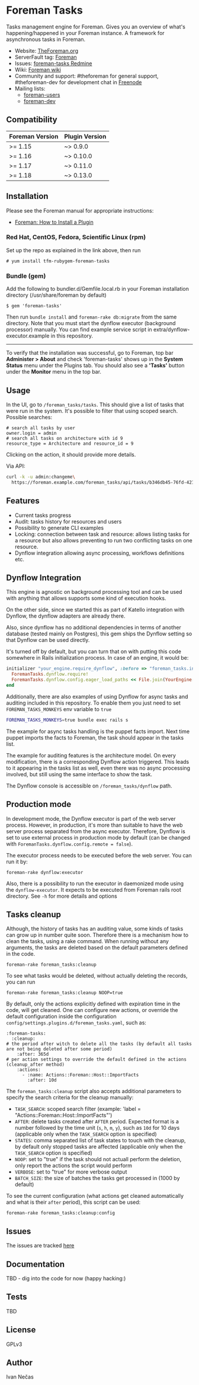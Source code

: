 Foreman Tasks
=============

Tasks management engine for Foreman. Gives you an overview of what's
happening/happened in your Foreman instance. A framework for asynchronous tasks in Foreman.

* Website: [TheForeman.org](http://theforeman.org)
* ServerFault tag: [Foreman](http://serverfault.com/questions/tagged/foreman)
* Issues: [foreman-tasks Redmine](http://projects.theforeman.org/projects/foreman-tasks)
* Wiki: [Foreman wiki](http://projects.theforeman.org/projects/foreman/wiki/About)
* Community and support: #theforeman for general support, #theforeman-dev for development chat in [Freenode](irc.freenode.net)
* Mailing lists:
    * [foreman-users](https://groups.google.com/forum/?fromgroups#!forum/foreman-users)
    * [foreman-dev](https://groups.google.com/forum/?fromgroups#!forum/foreman-dev)

## Compatibility

| Foreman Version | Plugin Version |
| --------------- | -------------- |
| >= 1.15         | ~> 0.9.0       |
| >= 1.16         | ~> 0.10.0      |
| >= 1.17         | ~> 0.11.0      |
| >= 1.18         | ~> 0.13.0      |

Installation
------------

Please see the Foreman manual for appropriate instructions:

* [Foreman: How to Install a Plugin](http://theforeman.org/manuals/latest/index.html#6.1InstallaPlugin)

### Red Hat, CentOS, Fedora, Scientific Linux (rpm)

Set up the repo as explained in the link above, then run

    # yum install tfm-rubygem-foreman-tasks

### Bundle (gem)

Add the following to bundler.d/Gemfile.local.rb in your Foreman installation directory (/usr/share/foreman by default)

    $ gem 'foreman-tasks'

Then run `bundle install` and `foreman-rake db:migrate` from the same directory. Note that you must start the
dynflow executor (background processor) manually. You can find example service script in 
extra/dynflow-executor.example in this repository.

--------------

To verify that the installation was successful, go to Foreman, top bar **Administer > About** and check 'foreman-tasks' shows up in the **System Status** menu under the Plugins tab. You should also see a **'Tasks'** button under the **Monitor** menu in the top bar.

Usage
-----

In the UI, go to `/foreman_tasks/tasks`. This should give a list of
tasks that were run in the system. It's possible to filter that using
scoped search. Possible searches:

```
# search all tasks by user
owner.login = admin
# search all tasks on architecture with id 9
resource_type = Architecture and resource_id = 9
```

Clicking on the action, it should provide more details.

Via API:

```bash
curl -k -u admin:changeme\
  https://foreman.example.com/foreman_tasks/api/tasks/b346db45-76fd-4217-9247-aac51b5cde4e -H 'Accept: application/json'
```

Features
--------

* Current tasks progress
* Audit: tasks history for resources and users
* Possibility to generate CLI examples
* Locking: connection between task and resource: allows listing tasks
  for a resource but also allows preventing to run two
  conflicting tasks on one resource.
* Dynflow integration allowing async processing, workflows definitions etc.


Dynflow Integration
-------------------

This engine is agnostic on background processing tool and can be used
with anything that allows supports some kind of execution hooks.

On the other side, since we started this as part of Katello
integration with Dynflow, the dynflow adapters are already there.

Also, since dynflow has no additional dependencies in terms of another
database (tested mainly on Postgres), this gem ships the Dynflow
setting so that Dynflow can be used directly.

It's turned off by default, but you can turn that on with putting this
code somewhere in Rails initialization process. In case of an engine,
it would be:

```ruby
initializer "your_engine.require_dynflow", :before => "foreman_tasks.initialize_dynflow" do |app|
  ForemanTasks.dynflow.require!
  ForemanTasks.dynflow.config.eager_load_paths << File.join(YourEngine::Engine.root, 'app/lib/actions')
end
```

Additionally, there are also examples of using Dynflow for async tasks
and auditing included in this repository. To enable them you just need
to set `FOREMAN_TASKS_MONKEYS` env variable to `true`

```bash
FOREMAN_TASKS_MONKEYS=true bundle exec rails s
```

The example for async tasks handling is the puppet facts import. Next
time puppet imports the facts to Foreman, the task should appear in
the tasks list.

The example for auditing features is the architecture model. On every
modification, there is a corresponding Dynflow action triggered. This
leads to it appearing in the tasks list as well, even there was no
async processing involved, but still using the same interface to
show the task.

The Dynflow console is accessible on `/foreman_tasks/dynflow` path.

## Production mode

In development mode, the Dynflow executor is part of the web server
process. However, in production, it's more than suitable to have the
web server process separated from the async executor. Therefore,
Dynflow is set to use external process in production mode by default
(can be changed with `ForemanTasks.dynflow.config.remote = false`).

The executor process needs to be executed before the web server. You
can run it by:

```
foreman-rake dynflow:executor
```

Also, there is a possibility to run the executor in daemonized mode
using the `dynflow-executor`. It expects to be executed from Foreman
rails root directory. See `-h` for more details and options

Tasks cleanup
-------------

Although, the history of tasks has an auditing value, some kinds of
tasks can grow up in number quite soon. Therefore there is a mechanism
how to clean the tasks, using a rake command. When running without
any arguments, the tasks are deleted based on the default parameters
defined in the code.

```
foreman-rake foreman_tasks:cleanup
```

To see what tasks would be deleted, without actually deleting the records, you can run

```
foreman-rake foreman_tasks:cleanup NOOP=true
```

By default, only the actions explicitly defined with expiration time
in the code, will get cleaned. One can configure new actions, or
override the default configuration inside the configuration
`config/settings.plugins.d/foreman_tasks.yaml`, such as:


```
:foreman-tasks:
  :cleanup:
# the period after witch to delete all the tasks (by default all tasks are not being deleted after some period)
    :after: 365d
# per action settings to override the default defined in the actions (cleanup_after method)
    :actions:
      - :name: Actions::Foreman::Host::ImportFacts
        :after: 10d

```

The `foreman_tasks:cleanup` script also accepts additional parameters
to specify the search criteria for the cleanup manually:

* `TASK_SEARCH`: scoped search filter (example: 'label =
  "Actions::Foreman::Host::ImportFacts"')
* `AFTER`: delete tasks created after `AFTER` period. Expected format
  is a number followed by the time unit (`s`, `h`, `m`, `y`), such as
  `10d` for 10 days (applicable only when the `TASK_SEARCH` option is
  specified)
* `STATES`: comma separated list of task states to touch with the
  cleanup, by default only stopped tasks are affected
  (applicable only when the `TASK_SEARCH` option is specified)
* `NOOP`: set to "true" if the task should not actuall perform the
  deletion, only report the actions the script would perform
* `VERBOSE`: set to "true" for more verbose output
* `BATCH_SIZE`: the size of batches the tasks get processed in (1000 by default)

To see the current configuration (what actions get cleaned
automatically and what is their `after` period), this script can be
used:

```
foreman-rake foreman_tasks:cleanup:config
```

Issues
------

The issues are tracked [here](http://projects.theforeman.org/projects/foreman-tasks/issues)

Documentation
-------------

TBD - dig into the code for now (happy hacking:)

Tests
-----

TBD

License
-------

GPLv3

Author
------

Ivan Nečas
